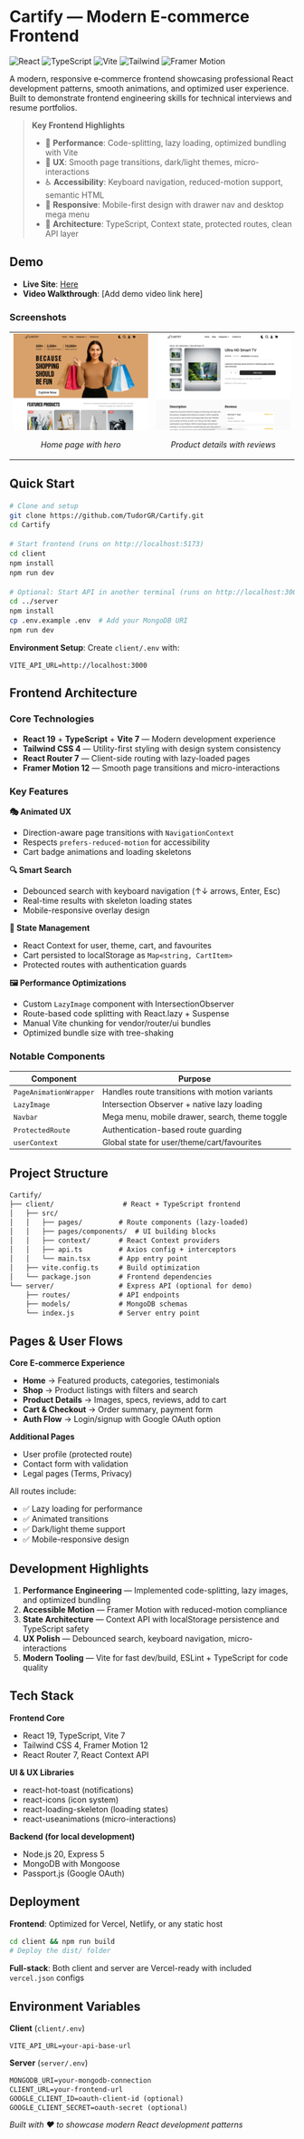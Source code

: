 # Cartify — Modern E‑commerce Frontend

![React](https://img.shields.io/badge/React-19.x-61DAFB?style=flat&logo=react&logoColor=white)
![TypeScript](https://img.shields.io/badge/TypeScript-5.8-3178C6?style=flat&logo=typescript&logoColor=white)
![Vite](https://img.shields.io/badge/Vite-7.x-646CFF?style=flat&logo=vite&logoColor=white)
![Tailwind](https://img.shields.io/badge/Tailwind-4.x-06B6D4?style=flat&logo=tailwindcss&logoColor=white)
![Framer Motion](https://img.shields.io/badge/Framer%20Motion-12.x-0055FF?style=flat&logo=framer&logoColor=white)

A modern, responsive e‑commerce frontend showcasing professional React development patterns, smooth animations, and optimized user experience. Built to demonstrate frontend engineering skills for technical interviews and resume portfolios.

> **Key Frontend Highlights**
>
> - 🚀 **Performance**: Code-splitting, lazy loading, optimized bundling with Vite
> - 🎨 **UX**: Smooth page transitions, dark/light themes, micro-interactions
> - ♿ **Accessibility**: Keyboard navigation, reduced-motion support, semantic HTML
> - 📱 **Responsive**: Mobile-first design with drawer nav and desktop mega menu
> - 🔧 **Architecture**: TypeScript, Context state, protected routes, clean API layer

## Demo

- **Live Site**: [Here](https://cartify-neon.vercel.app/)
- **Video Walkthrough**: [Add demo video link here]

### Screenshots

<table>
  <tr>
    <td width="50%">
      <img src="client/src/assets/screenshot1.png" alt="Home page" />
      <p align="center"><em>Home page with hero</em></p>
    </td>
    <td width="50%">
      <img src="client/src/assets/screenshot2.png" alt="Product details" />
      <p align="center"><em>Product details with reviews</em></p>
    </td>
  </tr>
</table>

## Quick Start

```bash
# Clone and setup
git clone https://github.com/TudorGR/Cartify.git
cd Cartify

# Start frontend (runs on http://localhost:5173)
cd client
npm install
npm run dev

# Optional: Start API in another terminal (runs on http://localhost:3000)
cd ../server
npm install
cp .env.example .env  # Add your MongoDB URI
npm run dev
```

**Environment Setup**: Create `client/.env` with:

```
VITE_API_URL=http://localhost:3000
```

## Frontend Architecture

### Core Technologies

- **React 19** + **TypeScript** + **Vite 7** — Modern development experience
- **Tailwind CSS 4** — Utility-first styling with design system consistency
- **React Router 7** — Client-side routing with lazy-loaded pages
- **Framer Motion 12** — Smooth page transitions and micro-interactions

### Key Features

**🎭 Animated UX**

- Direction-aware page transitions with `NavigationContext`
- Respects `prefers-reduced-motion` for accessibility
- Cart badge animations and loading skeletons

**🔍 Smart Search**

- Debounced search with keyboard navigation (↑↓ arrows, Enter, Esc)
- Real-time results with skeleton loading states
- Mobile-responsive overlay design

**🛒 State Management**

- React Context for user, theme, cart, and favourites
- Cart persisted to localStorage as `Map<string, CartItem>`
- Protected routes with authentication guards

**🖼️ Performance Optimizations**

- Custom `LazyImage` component with IntersectionObserver
- Route-based code splitting with React.lazy + Suspense
- Manual Vite chunking for vendor/router/ui bundles
- Optimized bundle size with tree-shaking

### Notable Components

| Component              | Purpose                                        |
| ---------------------- | ---------------------------------------------- |
| `PageAnimationWrapper` | Handles route transitions with motion variants |
| `LazyImage`            | Intersection Observer + native lazy loading    |
| `Navbar`               | Mega menu, mobile drawer, search, theme toggle |
| `ProtectedRoute`       | Authentication-based route guarding            |
| `userContext`          | Global state for user/theme/cart/favourites    |

## Project Structure

```
Cartify/
├── client/                 # React + TypeScript frontend
│   ├── src/
│   │   ├── pages/         # Route components (lazy-loaded)
│   │   ├── pages/components/  # UI building blocks
│   │   ├── context/       # React Context providers
│   │   ├── api.ts         # Axios config + interceptors
│   │   └── main.tsx       # App entry point
│   ├── vite.config.ts     # Build optimization
│   └── package.json       # Frontend dependencies
└── server/                # Express API (optional for demo)
    ├── routes/            # API endpoints
    ├── models/            # MongoDB schemas
    └── index.js           # Server entry point
```

## Pages & User Flows

**Core E-commerce Experience**

- **Home** → Featured products, categories, testimonials
- **Shop** → Product listings with filters and search
- **Product Details** → Images, specs, reviews, add to cart
- **Cart & Checkout** → Order summary, payment form
- **Auth Flow** → Login/signup with Google OAuth option

**Additional Pages**

- User profile (protected route)
- Contact form with validation
- Legal pages (Terms, Privacy)

All routes include:

- ✅ Lazy loading for performance
- ✅ Animated transitions
- ✅ Dark/light theme support
- ✅ Mobile-responsive design

## Development Highlights

1. **Performance Engineering** — Implemented code-splitting, lazy images, and optimized bundling
2. **Accessible Motion** — Framer Motion with reduced-motion compliance
3. **State Architecture** — Context API with localStorage persistence and TypeScript safety
4. **UX Polish** — Debounced search, keyboard navigation, micro-interactions
5. **Modern Tooling** — Vite for fast dev/build, ESLint + TypeScript for code quality

## Tech Stack

**Frontend Core**

- React 19, TypeScript, Vite 7
- Tailwind CSS 4, Framer Motion 12
- React Router 7, React Context API

**UI & UX Libraries**

- react-hot-toast (notifications)
- react-icons (icon system)
- react-loading-skeleton (loading states)
- react-useanimations (micro-interactions)

**Backend (for local development)**

- Node.js 20, Express 5
- MongoDB with Mongoose
- Passport.js (Google OAuth)

## Deployment

**Frontend**: Optimized for Vercel, Netlify, or any static host

```bash
cd client && npm run build
# Deploy the dist/ folder
```

**Full-stack**: Both client and server are Vercel-ready with included `vercel.json` configs

## Environment Variables

**Client** (`client/.env`)

```
VITE_API_URL=your-api-base-url
```

**Server** (`server/.env`)

```
MONGODB_URI=your-mongodb-connection
CLIENT_URL=your-frontend-url
GOOGLE_CLIENT_ID=oauth-client-id (optional)
GOOGLE_CLIENT_SECRET=oauth-secret (optional)
```

_Built with ❤️ to showcase modern React development patterns_
